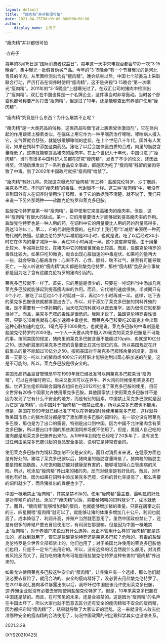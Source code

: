 ```yaml
---
layout: default
title: '“瘦肉精”并非都很可怕'
date: 2021-04-25T00:00:00.000000+08:00
author:
    display_name: 方舟子
---
```


“瘦肉精”并非都很可怕

·方舟子·

每年的3月15日是“国际消费者权益日”，每年这一天中央电视台都会举办一次“3·15晚会”，集中曝光一批假冒伪劣产品。今年的“3·15晚会”有一个节目曝光的是河北青县的羊肉，从里面检测出含有“瘦肉精”。晚会结束以后，中国七个部委马上采取联合行动，严厉打击在饲养时使用“瘦肉精”。这不是央视“3·15晚会”第一次曝光“瘦肉精”。2011年的“3·15晚会”上就曝光过了，在双汇公司的猪肉中检测出了“瘦肉精”。双汇在中国也算是一个名牌企业，这件事当时非常轰动。当时各个部委也都号称要严厉打击“瘦肉精”，但是过了10年，还是能够查出有养殖户使用“瘦肉精”。

“瘦肉精”究竟是什么东西？为什么屡禁不止呢？

“瘦肉精”是一大类药品的俗称，这类药品叫做“β肾上腺素受体激动剂”，它在体内起的作用跟肾上腺素类似，在临床上用它作为一种平喘药治疗哮喘，哮喘病人摄入它，支气管就会舒张，就能够缓解哮喘的症状。在上个世纪八十年代，国外有人发现，如果在饲料中添加这类药品，猪吃了以后会加快蛋白质的合成，肉里的脂肪含量降低了，这样就能够提高猪肉的瘦肉率。在上个世纪九十年代，中国引进了“瘦肉精”。当时有很多中国科研人员都在研究“瘦肉精”，发表了不少的论文，还因此得奖。但随后爆发出了一系列食品安全事故，都是因为吃了“瘦肉精”残留的猪肉导致了中毒。到了2002年中国政府就把“瘦肉精”给禁了。

“瘦肉精”有好几种。央视这次曝光的“瘦肉精”有三种：盐酸克伦特罗、沙丁胺醇、莱克多巴胺。不同的“瘦肉精”的毒性、代谢很不一样。这三种“瘦肉精”中，我没有查到国外有人在饲养时使用沙丁胺醇，关于它的数据我不清楚，就不说了，我们只来说一下另外那两种——盐酸克伦特罗和莱克多巴胺。

盐酸克伦特罗是第一种“瘦肉精”，最早使用它来提高猪肉的瘦肉率。但是，这种“瘦肉精”有很大的缺点。第一，它的用量要很大才能够起到提高瘦肉率的作用。盐酸克伦特罗也是一种人用的药，在饲料中它的用量要比人用的药的剂量高得多，高达10倍以上。第二，它的代谢是很慢的。在科学上我们用“半减期”来表明一种药物代谢的快慢。盐酸克伦特罗的半减期是30小时，也就是说，吃了以后经过30小时它在体内的量才减掉一半，再过30小时再减一半。这个速度非常慢。由于用量比较大、半减期比较长，在猪肉中它的残留量就会比较高。而且，盐酸克伦特罗的毒性比较大。如果只吃10微克，就会出现心脏加速的中毒症状。如果吃的量再大一些，就会导致心脏病发作：心率不齐、心悸、颤抖、喘不过气，甚至有可能导致死亡。一般人听说的“瘦肉精”其实都是盐酸克伦特罗，那些“瘦肉精”食品安全事故都是因为吃了含有盐酸克伦特罗的猪肉引起的。

莱克多巴胺就不一样了。首先，它的用量是很少的，只要在一吨饲料当中添加几克莱克多巴胺就能够起到提高瘦肉率的作用。而且，它代谢的速度很快，半减期只有4个小时，猪吃了以后过4个小时就减一半，再过4个小时再减一半。这样，吃下去的莱克多巴胺很快就都排泄出去了。所以，对于添加了莱克多巴胺的饲料养殖的猪，是不需要有一个停药期的，当天吃完饲料就可以送去屠宰，因为很快它就都排泄掉了。而且，莱克多巴胺的毒性是很低的。我刚才说了，盐酸克伦特罗毒性很强，只要吃10微克就有心脏加速都中毒症状。而莱克多巴胺要吃20毫克才会出现这种心脏加速的症状。1毫克等于1000微克，也就是说，莱克多巴胺的中毒剂量是盐酸克伦特罗的2000倍。一个人一天要从肉中摄入20毫克的莱克多巴胺是不可能的事。按照美国的规定，猪肉里的莱克多巴胺含量不能超过10ppb，也就是10亿分之10。因为肝脏里的莱克多巴胺的含量要比在其他部位的高，所以美国规定在肝脏里头的量不能超过10亿分之50。按照美国对于莱克多巴胺残余量的规定，意味着一天要吃一吨以上的猪肉或400公斤的肝脏才能够达到出现心脏加速的剂量，这是不可能的，所以，莱克多巴胺是很安全的。

美国食品药品监督管理局早在1999年就已经批准可以用莱克多巴胺来当“瘦肉精”，可以在养猪时用它。后来又批准可以在养牛、养火鸡的时候使用莱克多巴胺。世界卫生组织和联合国粮农组织也在2012年批准了莱克多巴胺的使用。目前全世界有20多个国家允许使用莱克多巴胺。其他国家禁止使用莱克多巴胺并不是因为发现了它有什么不安全的地方，而是有别的因素。中国禁止莱克多巴胺就是因为它是“瘦肉精”，而中国对于“瘦肉精”一概禁止使用，所以莱克多巴胺也不能用。但是，美国在1999年就已经批准了可以在养猪的时候使用莱克多巴胺，这样就导致美国市场上的猪大部分都是喂了添加莱克多巴胺的饲料的。有一部分没有喂莱克多巴胺，那也是为了出口的需要，特别是出口到中国。因为中国不允许猪肉含有莱克多巴胺，所以要出口中国的那些美国饲养场就不使用了。但是，美国人自己吃的猪肉都是用莱克多巴胺养出来的。从1999年到现在已经吃了20多年了，没有发生过任何由莱克多巴胺引起的食品安全事故，说明它是非常安全的。

使用莱克多巴胺作为饲料添加剂不仅是安全的，而且对消费者来说，在健康方面也是有好处的。猪喂了莱克多巴胺以后，猪肉里的脂肪含量降低了。猪肉粒的脂肪主要是饱和脂肪酸，人吃饱和脂肪酸对健康是有害的，能够增加得心血管疾病的风险。所以，吃添加“瘦肉精”养出来的猪的肉，反而对健康是有好处的。而且，对环境也有好处，因为如果在饲料中添加莱克多巴胺，饲料的转化率提高了，那么需要的饲料就少了，而且猪排出的粪便也少了。

中国一概地禁止“瘦肉精”，其实是禁不掉的。使用“瘦肉精”最主要、最明显的好处是对养殖户的好处。添加了“瘦肉精”以后，需要给猪喂的饲料就少了，成本就低了。而且，“瘦肉精”能够增加猪的瘦肉，也就能够增加猪的重量。只要在屠宰之前的三、四星期喂“瘦肉精”就可以了，就能够让猪的体重多增加几十公斤，利润也就高了。成本降低了、利润升高，养殖户当然就愿意用了。虽然中国政府禁止了，还是有很多的养殖户要去冒险使用它，有利润在那里嘛。但是因为中国一概地禁止“瘦肉精”，对于养殖户来说没有什么选择。反正不管用什么样的“瘦肉精”都是违法的，能找到就用了，管它是盐酸克伦特罗还是莱克多巴胺？危险的、有毒的盐酸克伦特罗是全世界全部都禁止的，他们也用了；对于美国允许使用的莱克多巴胺他们也用，只是不一定专门去用它的。所以，没有选择的话当然就什么都用，对消费者风险反而大了，因为吃的猪肉有可能是用盐酸克伦特罗这种有害的“瘦肉精”养出来的。

如果允许使用莱克多巴胺这种安全的“瘦肉精”，让养猪户有一个选择，那么他们就没必要去冒险了，就用合法的、安全的瘦肉精好了，没必要去用盐酸克伦特罗了。在2011年双汇猪肉事件暴露出来以后，我呼吁过中国应该允许使用莱克多巴胺，这l养殖企业就没有必要去冒险使用盐酸克伦特罗了。但是，10年来莱克多巴胺在中国还是禁的。而且，在可预见的未来，还是会被禁的。这是因为”瘦肉精”的名声在中国太坏了，所以大家也就不愿意去区分还有安全的瘦肉精和不安全的瘦肉精，因为都把它叫“瘦肉精”了，结果就导致了大家认识的混乱。这一来就没有人敢去批准哪种安全的瘦肉精的合法使用了，何况中国政策的制定跟科学其实也没啥关系。

2021.3.29.

(XYS20210425)

